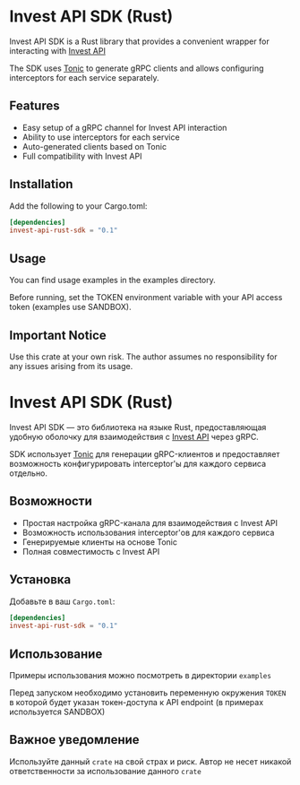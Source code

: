 # Invest API SDK (Rust)
Invest API SDK is a Rust library that provides a convenient wrapper for interacting with [Invest API](https://russianinvestments.github.io/investAPI/)

The SDK uses [Tonic](https://github.com/hyperium/tonic) to generate gRPC clients and allows configuring interceptors for each service separately.

## Features

- Easy setup of a gRPC channel for Invest API interaction
- Ability to use interceptors for each service
- Auto-generated clients based on Tonic
- Full compatibility with Invest API

## Installation

Add the following to your Cargo.toml:

```toml
[dependencies]
invest-api-rust-sdk = "0.1"

```

## Usage

You can find usage examples in the examples directory.

Before running, set the TOKEN environment variable with your API access token (examples use SANDBOX).

## Important Notice

Use this crate at your own risk. The author assumes no responsibility for any issues arising from its usage.

# Invest API SDK (Rust)

Invest API SDK — это библиотека на языке Rust, предоставляющая удобную оболочку для взаимодействия с [Invest API](https://russianinvestments.github.io/investAPI/) через gRPC.

SDK использует [Tonic](https://github.com/hyperium/tonic) для генерации gRPC-клиентов и предоставляет возможность конфигурировать interceptor'ы для каждого сервиса отдельно.

## Возможности

- Простая настройка gRPC-канала для взаимодействия с Invest API
- Возможность использования interceptor'ов для каждого сервиса
- Генерируемые клиенты на основе Tonic
- Полная совместимость с Invest API

## Установка

Добавьте в ваш `Cargo.toml`:

```toml
[dependencies]
invest-api-rust-sdk = "0.1"
```

## Использование

Примеры использования можно посмотреть в директории `examples`

Перед запуском необходимо установить переменную окружения `TOKEN` в которой будет указан токен-доступа к API endpoint (в примерах используется SANDBOX)


## Важное уведомление

Используйте данный `crate` на свой страх и риск. Автор не несет никакой ответственности за использование данного `crate`

